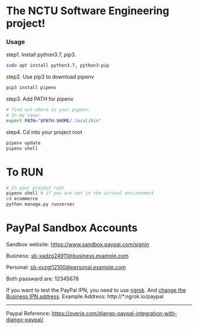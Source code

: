 # The NCTU Software Engineering project!
### Usage
step1. Install python3.7, pip3.
```bash
sudo apt install python3.7, python3-pip
```
step2. Use pip3 to download pipenv
```bash
pip3 install pipenv
```
step3. Add PATH for pipenv
```bash
# find out where is your pipenv.
# In my case:
export PATH="$PATH:$HOME/.local/bin"
``` 
step4. Cd into your project root
```bash
pipenv update
pipenv shell
```

# To RUN
```bash
# In your project root
pipenv shell # if you are not in the virtual environment 
cd ecommerce
python manage.py runserver
```

# PayPal Sandbox Accounts

Sandbox website: 
https://www.sandbox.paypal.com/signin

Business:
sb-xadzg24911@business.example.com

Personal:
sb-xvzgt12100@personal.example.com

Both passward are:
12345678

If you want to test the PayPal IPN, you need to use [ngrok](https://ngrok.com/). And [change the Business IPN address](https://developer.paypal.com/docs/classic/ipn/integration-guide/IPNSetup/#setting-up-ipn-notifications-on-paypal).
Example Address: http://*.ngrok.io/paypal

---
Paypal Reference:
https://overiq.com/django-paypal-integration-with-django-paypal/
